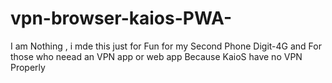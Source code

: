 # vpn-browser-kaios-PWA-
I am Nothing , i mde this just for Fun  for my Second Phone Digit-4G  and  For those who neead an  VPN app or web  app  Because KaioS have no VPN Properly 
